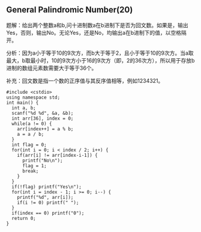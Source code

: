 ## General Palindromic Number(20)

题解：给出两个整数a和b,问十进制数a在b进制下是否为回文数。如果是，输出Yes，否则，输出No。无论Yes，还是No，均输出a在b进制下的值，以空格隔开。

分析：因为a小于等于10的9次方，而b大于等于2，且小于等于10的9次方。当a取最大，b取最小时，10的9次方小于16的9次方（即，2的36次方），所以用于存放b进制的数组元素数需要大于等于36个。

补充：回文数是指一个数的正序值与其反序值相等，例如1234321。

```
#include <cstdio>
using namespace std;
int main() {
  int a, b;
  scanf("%d %d", &a, &b);
  int arr[36], index = 0;
  while(a != 0) {
    arr[index++] = a % b;
    a = a / b;
  }
  int flag = 0;
  for(int i = 0; i < index / 2; i++) {
    if(arr[i] != arr[index-i-1]) {
      printf("No\n");
      flag = 1;
      break;
    }
  }
  if(!flag) printf("Yes\n");
  for(int i = index - 1; i >= 0; i--) {
    printf("%d", arr[i]);
    if(i != 0) printf(" ");
  }
  if(index == 0) printf("0");
  return 0;
}
```
